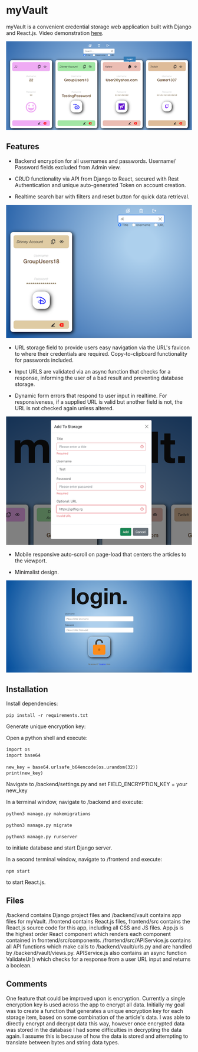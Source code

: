 # myVault

myVault is a convenient credential storage web application built with Django and React.js. Video demonstration [here](https://youtu.be/R0eoPqPGfpM).

![](screenshots/Home.png)

## Features

- Backend encryption for all usernames and passwords. Username/ Password fields excluded from Admin view.

- CRUD functionality via API from Django to React, secured with Rest Authentication and unique auto-generated Token on account creation.

- Realtime search bar with filters and reset button for quick data retrieval.

![](screenshots/Search.png)

- URL storage field to provide users easy navigation via the URL's favicon to where their credentials are required. Copy-to-clipboard functionality for passwords included.

- Input URLS are validated via an async function that checks for a response, informing the user of a bad result and preventing database storage.

- Dynamic form errors that respond to user input in realtime. For responsiveness, if a supplied URL is valid but another field is not, the URL is not checked again unless altered.

![](screenshots/Errors.png)

- Mobile responsive auto-scroll on page-load that centers the articles to the viewport.

- Minimalist design.

![](screenshots/Login.png)

## Installation

Install dependencies:

`pip install -r requirements.txt`

Generate unique encryption key:

Open a python shell and execute:

```
import os
import base64

new_key = base64.urlsafe_b64encode(os.urandom(32))
print(new_key)
```

Navigate to /backend/settings.py and set FIELD_ENCRYPTION_KEY = your new_key

In a terminal window, navigate to /backend and execute:

`python3 manage.py makemigrations`

`python3 manage.py migrate`

`python3 manage.py runserver`

to initiate database and start Django server.

In a second terminal window, navigate to /frontend and execute:

`npm start`

to start React.js.

## Files

/backend contains Django project files and /backend/vault contains app files for myVault. /frontend contains React.js files, frontend/src contains the React.js source code for this app, including all CSS and JS files. App.js is the highest order React component which renders each component contained in frontend/src/components. /frontend/src/APIService.js contains all API functions which make calls to /backend/vault/urls.py and are handled by /backend/vault/views.py. APIService.js also contains an async function ValidateUr() which checks for a response from a user URL input and returns a boolean.

## Comments

One feature that could be improved upon is encryption. Currently a single encryption key is used across the app to encrypt all data. Initially my goal was to create a function that generates a unique encryption key for each storage item, based on some combination of the article's data. I was able to directly encrypt and decrypt data this way, however once encrypted data was stored in the database I had some difficulties in decrypting the data again. I assume this is because of how the data is stored and attempting to translate between bytes and string data types.
